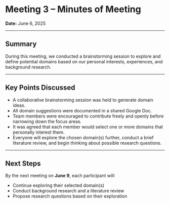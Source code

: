 # Meeting 3 – Minutes of Meeting

**Date:** June 6, 2025

---

## Summary

During this meeting, we conducted a brainstorming session to explore and define
potential domains based on our personal interests, experiences, and background
research.

---

## Key Points Discussed

- A collaborative brainstorming session was held to generate domain ideas.  
- All domain suggestions were documented in a shared Google Doc.  
- Team members were encouraged to contribute freely and openly before narrowing
down the focus areas.  
- It was agreed that each member would select one or more domains that personally
interest them.  
- Everyone will explore the chosen domain(s) further, conduct a brief literature
review, and begin thinking about possible research questions.

---

## Next Steps

By the next meeting on **June 9**, each participant will:  

- Continue exploring their selected domain(s)  
- Conduct background research and a literature review  
- Propose research questions based on their exploration
